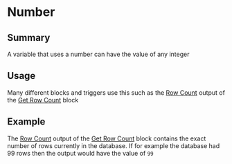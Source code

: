 # Number

## Summary
A variable that uses a number can have the value of any integer

## Usage
Many different blocks and triggers use this such as the [Row Count](/inventor-reference/blocks/databases/get-row-count/#row-count) output of the [Get Row Count](/inventor-reference/blocks/databases/get-row-count/) block

## Example

The [Row Count](/inventor-reference/blocks/databases/get-row-count/#row-count) output of the [Get Row Count](/inventor-reference/blocks/databases/get-row-count/) block contains the exact number of rows currently in the database. If for example the database had 99 rows then the output would have the value of `99`